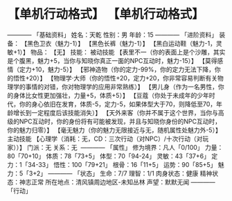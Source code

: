 # 【单机行动格式】 【单机行动格式】
————
「基础资料」
姓名：天乾
性别：男
年龄：15
————
「进阶资料」
装备：
【黑色卫衣（魅力-1）】
【黑色长裤（魅力-1）】
【黑白运动鞋（魅力-1，灵敏+1）】
物品：
【无】
技能：
被动技能
【表里不一（你的表面上是个沙雕，其实是个腹黑，魅力+5，当你与知晓你真正一面的NPC互动时，魅力-15）】
【莫得感情（定力+10，魅力-5）】
【邪神造物（你的定力-99%，你的定力无法下降，你的悟性+20）】
【物理学·大师（你的悟性+20，定力+20，你非常容易判断有关物理学的事情的对错，你对物理学的应用非常熟练）】
【男儿身（作为一名男性，你的身体比女性更加强壮，力量+5，体质+5）】
【豆蔻（你处于未成年的少年时代，你的身心依旧在发育，体质-5，定力-5，如果体型大于70，则降低至70，年龄增长到一定程度后该技能消失）】
【天外来客（你并不属于这个世界，当你与高级的NPC互动时，你的身份将有可能被发现，并且与知晓你身份的NPC互动时，你的魅力归零）】
【毫无魅力（你的魅力无限接近与无，随机属性处魅力外-5）】
主动技能
【心理学（消耗：无，CD：三次行动（对NPC）/十次行动（对玩家））】
门派：无
关系：无
 ————
「属性」
修为境界：凡人「0/100」
力量：80「70+10」
体质：78「73+5」
体型：70「94-24」
灵敏：43「37+6」
定力：1「34-33」
悟性：100「79+21」
根骨：16「11+5」
运势：90「85+5」
魅力：5「3+2」
————
「状态」
生命：7/7
理智：1/1
肉身状态：健康
精神状态：神志正常
所在地点：清风镇周边地区-未知丛林
声望：默默无闻
————
「行动」